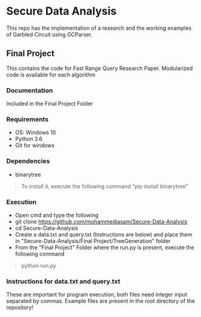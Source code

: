 # Secure Data Analysis
This repo has the implementation of a research and the working examples of Garbled Circuit using GCParser.

## Final Project
This contains the code for Fast Range Query Research Paper. Modularized code is available for each algorithm
### Documentation
Included in the Final Project Folder

### Requirements
- OS: Windows 10
- Python 3.6
- Git for windows

### Dependencies
- binarytree
> To install it, execute the following command "pip install binarytree"

### Execution
 - Open cmd and type the following
 - git clone https://github.com/mohammedjasam/Secure-Data-Analysis
 - cd Secure-Data-Analysis
 - Create a data.txt and query.txt (Instructions are below) and place them in "Secure-Data-Analysis/Final Project/TreeGeneration" folder
 - From the "Final Project" Folder where the run.py is present, execute the following command
 > python run.py

### Instructions for data.txt and query.txt
These are important for program execution, both files need integer input separated by commas. Example files are present in the root directory of the repository!
